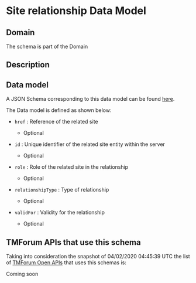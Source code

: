 # Site relationship Data Model

## Domain

The  schema is part of the  Domain

## Description



## Data model

A JSON Schema corresponding to this data model can be found
[here](https://github.com/tmforum-rand/schemas/blob/candidates/Common/SiteRelationship.schema.json).

The Data model is defined as shown below:
- `href` : Reference of the related site

  - Optional

- `id` : Unique identifier of the related site entity within the server

  - Optional

- `role` : Role of the related site in the relationship

  - Optional

- `relationshipType` : Type of relationship

  - Optional

- `validFor` : Validity for the relationship

  - Optional





## TMForum APIs that use this schema

Taking into consideration the snapshot of 04/02/2020 04:45:39 UTC the list of [TMForum Open APIs](https://www.tmforum.org/open-apis/) that uses this schemas is:

Coming soon